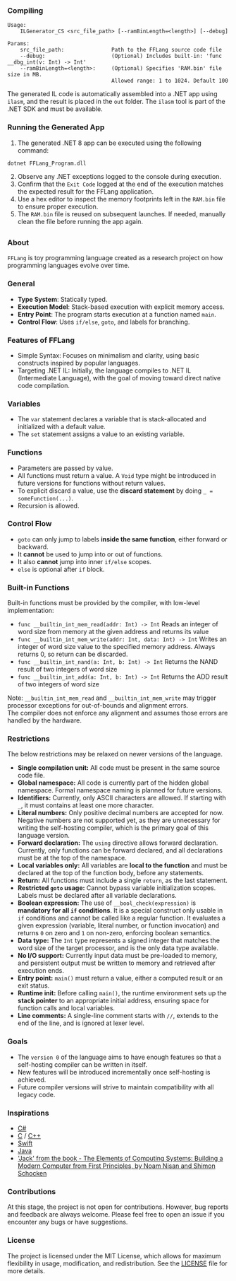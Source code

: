 ### Compiling
```
Usage:
    ILGenerator_CS <src_file_path> [--ramBinLength=<length>] [--debug]

Params:
    src_file_path:               Path to the FFLang source code file
    --debug:                     (Optional) Includes built-in: 'func __dbg_int(v: Int) -> Int'
    --ramBinLength=<length>:     (Optional) Specifies 'RAM.bin' file size in MB.
                                 Allowed range: 1 to 1024. Default 100
```
The generated IL code is automatically assembled into a .NET app using `ilasm`, and the result is placed in the `out` folder.
The `ilasm` tool is part of the .NET SDK and must be available.

### Running the Generated App
1. The generated .NET 8 app can be executed using the following command:
```
dotnet FFLang_Program.dll
```
2. Observe any .NET exceptions logged to the console during execution.
3. Confirm that the `Exit Code` logged at the end of the execution matches the expected result for the FFLang application.
4. Use a hex editor to inspect the memory footprints left in the `RAM.bin` file to ensure proper execution.
5. The `RAM.bin` file is reused on subsequent launches. If needed, manually clean the file before running the app again.

##

### About
`FFLang` is toy programming language created as a research project on how programming languages evolve over time.

### General

- **Type System**: Statically typed.
- **Execution Model**: Stack-based execution with explicit memory access.
- **Entry Point**: The program starts execution at a function named `main`.
- **Control Flow**: Uses `if/else`, `goto`, and labels for branching.

### Features of FFLang

- Simple Syntax: Focuses on minimalism and clarity, using basic constructs inspired by popular languages.
- Targeting .NET IL: Initially, the language compiles to .NET IL (Intermediate Language), with the goal of moving toward direct native code compilation.

### Variables
- The `var` statement declares a variable that is stack-allocated and initialized with a default value.
- The `set` statement assigns a value to an existing variable.

### Functions

- Parameters are passed by value.
- All functions must return a value. A `Void` type might be introduced in future versions for functions without return values.
- To explicit discard a value, use the **discard statement** by doing `_ = someFunction(...)`.
- Recursion is allowed.

### Control Flow

- `goto` can only jump to labels **inside the same function**, either forward or backward.
- It **cannot** be used to jump into or out of functions.
- It also **cannot** jump into inner `if/else` scopes.
- `else` is optional after `if` block.

### Built-in Functions
Built-in functions must be provided by the compiler, with low-level implementation:

- `func __builtin_int_mem_read(addr: Int) -> Int` Reads an integer of word size from memory at the given address and returns its value
- `func __builtin_int_mem_write(addr: Int, data: Int) -> Int` Writes an integer of word size value to the specified memory address. Always returns 0, so return can be discarded.
- `func __builtin_int_nand(a: Int, b: Int) -> Int` Returns the NAND result of two integers of word size
- `func __builtin_int_add(a: Int, b: Int) -> Int` Returns the ADD result of two integers of word size

Note: `__builtin_int_mem_read` and `__builtin_int_mem_write` may trigger processor exceptions for out-of-bounds and alignment errors.  
The compiler does not enforce any alignment and assumes those errors are handled by the hardware.

### Restrictions

The below restrictions may be relaxed on newer versions of the language.

- **Single compilation unit:** All code must be present in the same source code file.
- **Global namespace:** All code is currently part of the hidden global namespace. Formal namespace naming is planned for future versions.
- **Identifiers:** Currently, only ASCII characters are allowed. If starting with `_`, it must contains at least one more character.
- **Literal numbers:** Only positive decimal numbers are accepted for now. Negative numbers are not supported yet, as they are unnecessary for writing the self-hosting compiler, which is the primary goal of this language version.
- **Forward declaration:** The `using` directive allows forward declaration. Currently, only functions can be forward declared, and all declarations must be at the top of the namespace.
- **Local variables only:** All variables are **local to the function** and must be declared at the top of the function body, before any statements.
- **Return:** All functions must include a single `return`, as the last statement.
- **Restricted `goto` usage:** Cannot bypass variable initialization scopes. Labels must be declared after all variable declarations.
- **Boolean expression:** The use of `__bool_check(expression)` is **mandatory for all `if` conditions**. It is a special construct only usable in `if` conditions and cannot be called like a regular function. It evaluates a given expression (variable, literal number, or function invocation) and returns `0` on zero and `1` on non-zero, enforcing boolean semantics.
- **Data type:** The `Int` type represents a signed integer that matches the word size of the target processor, and is the only data type available.
- **No I/O support:** Currently input data must be pre-loaded to memory, and persistent output must be written to memory and retrieved after execution ends.
- **Entry point:** `main()` must return a value, either a computed result or an exit status.
- **Runtime init:** Before calling `main()`, the runtime environment sets up the **stack pointer** to an appropriate initial address, ensuring space for function calls and local variables.
- **Line comments:** A single-line comment starts with `//`, extends to the end of the line, and is ignored at lexer level.

### Goals

- The `version 0` of the language aims to have enough features so that a self-hosting compiler can be written in itself.
- New features will be introduced incrementally once self-hosting is achieved.
- Future compiler versions will strive to maintain compatibility with all legacy code.

### Inspirations

- [C#](https://learn.microsoft.com/en-us/dotnet/csharp/)
- [C](https://en.cppreference.com/w/c) / [C++](https://en.cppreference.com/w/cpp)
- [Swift](https://www.swift.org/)
- [Java](https://dev.java/)
- ['Jack' from the book - The Elements of Computing Systems: Building a Modern Computer from First Principles, by Noam Nisan and Shimon Schocken](https://www.amazon.com/Elements-Computing-Systems-second-Principles/dp/0262539802/)

### Contributions

At this stage, the project is not open for contributions. However, bug reports and feedback are always welcome. Please feel free to open an issue if you encounter any bugs or have suggestions.

### License

The project is licensed under the MIT License, which allows for maximum flexibility in usage, modification, and redistribution. See the [LICENSE](LICENSE) file for more details.
